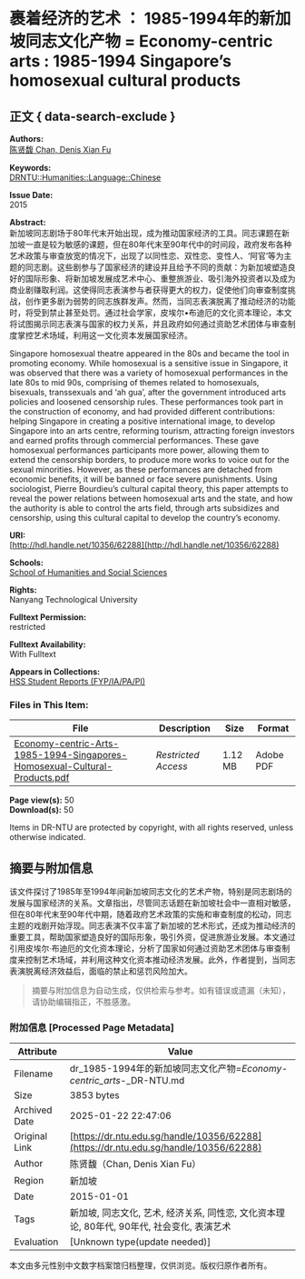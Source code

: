 # 裹着经济的艺术 ： 1985-1994年的新加坡同志文化产物 = Economy-centric arts : 1985-1994 Singapore’s homosexual cultural products

## 正文 { data-search-exclude }


**Authors:**  
[陈贤馥 Chan, Denis Xian Fu](https://dspace.ntu.edu.sg/handle/10356/62288)

**Keywords:**  
[DRNTU::Humanities::Language::Chinese](https://dspace.ntu.edu.sg/browse?type=subject&value=DRNTU%3A%3AHumanities%3A%3ALanguage%3A%3AChinese&value_lang=en_US)

**Issue Date:**  
2015

**Abstract:**  
新加坡同志剧场于80年代末开始出现，成为推动国家经济的工具。同志课题在新加坡一直是较为敏感的课题，但在80年代末至90年代中的时间段，政府发布各种艺术政策与审查放宽的情况下，出现了以同性恋、双性恋、变性人、‘阿官’等为主题的同志剧。这些剧参与了国家经济的建设并且给予不同的贡献：为新加坡塑造良好的国际形象、将新加坡发展成艺术中心、重整旅游业、吸引海外投资者以及成为商业剧赚取利润。这使得同志表演参与者获得更大的权力，促使他们向审查制度挑战，创作更多剧为弱势的同志族群发声。然而，当同志表演脱离了推动经济的功能时，将受到禁止甚至处罚。通过社会学家，皮埃尔•布迪厄的文化资本理论，本文将试图揭示同志表演与国家的权力关系，并且政府如何通过资助艺术团体与审查制度掌控艺术场域，利用这一文化资本发展国家经济。  

Singapore homosexual theatre appeared in the 80s and became the tool in promoting economy. While homosexual is a sensitive issue in Singapore, it was observed that there was a variety of homosexual performances in the late 80s to mid 90s, comprising of themes related to homosexuals, bisexuals, transsexuals and ‘ah gua’, after the government introduced arts policies and loosened censorship rules. These performances took part in the construction of economy, and had provided different contributions: helping Singapore in creating a positive international image, to develop Singapore into an arts centre, reforming tourism, attracting foreign investors and earned profits through commercial performances. These gave homosexual performances participants more power, allowing them to extend the censorship borders, to produce more works to voice out for the sexual minorities. However, as these performances are detached from economic benefits, it will be banned or face severe punishments. Using sociologist, Pierre Bourdieu’s cultural capital theory, this paper attempts to reveal the power relations between homosexual arts and the state, and how the authority is able to control the arts field, through arts subsidizes and censorship, using this cultural capital to develop the country’s economy.

**URI:**  
[http://hdl.handle.net/10356/62288](http://hdl.handle.net/10356/62288)

**Schools:**  
[School of Humanities and Social Sciences](https://dspace.ntu.edu.sg/browse?type=dspaceitemschool&authority=ou00012&authority_lang=en_US)

**Rights:**  
Nanyang Technological University

**Fulltext Permission:**  
restricted

**Fulltext Availability:**  
With Fulltext

**Appears in Collections:**  
[HSS Student Reports (FYP/IA/PA/PI)](http://dspace.ntu.edu.sg/handle/10356/1415)

### Files in This Item:

| File | Description | Size | Format |
|------|-------------|------|--------|
| [Economy-centric-Arts-1985-1994-Singapores-Homosexual-Cultural-Products.pdf](http://dspace.ntu.edu.sg/bitstream/10356/62288/1/Economy-centric-Arts-1985-1994-Singapores-Homosexual-Cultural-Products.pdf) | _Restricted Access_ | 1.12 MB | Adobe PDF |

**Page view(s):** 50  
**Download(s):** 50  

Items in DR-NTU are protected by copyright, with all rights reserved, unless otherwise indicated.
<!-- tcd_original_link https://dr.ntu.edu.sg/handle/10356/62288 -->


## 摘要与附加信息

<!-- tcd_abstract -->
该文件探讨了1985年至1994年间新加坡同志文化的艺术产物，特别是同志剧场的发展与国家经济的关系。文章指出，尽管同志话题在新加坡社会中一直相对敏感，但在80年代末至90年代中期，随着政府艺术政策的实施和审查制度的松动，同志主题的戏剧开始浮现。同志表演不仅丰富了新加坡的艺术形式，还成为推动经济的重要工具，帮助国家塑造良好的国际形象，吸引外资，促进旅游业发展。本文通过引用皮埃尔·布迪厄的文化资本理论，分析了国家如何通过资助艺术团体与审查制度来控制艺术场域，并利用这种文化资本推动经济发展。此外，作者提到，当同志表演脱离经济效益后，面临的禁止和惩罚风险加大。
<!-- tcd_abstract_end -->

> 摘要与附加信息为自动生成，仅供检索与参考。如有错误或遗漏（未知），请协助编辑指正，不胜感激。

### 附加信息 [Processed Page Metadata]

| Attribute       | Value                                  |
|-----------------|----------------------------------------|
| Filename        | dr_1985-1994年的新加坡同志文化产物=_Economy-centric_arts_-_DR-NTU.md                             |
| Size            | 3853 bytes                           |
| Archived Date   | 2025-01-22 22:47:06                             |
| Original Link   | [https://dr.ntu.edu.sg/handle/10356/62288](https://dr.ntu.edu.sg/handle/10356/62288)                       |
| Author          | 陈贤馥（Chan, Denis Xian Fu）                               |
| Region          | 新加坡                               |
| Date            | 2015-01-01                                 |
| Tags            | 新加坡, 同志文化, 艺术, 经济关系, 同性恋, 文化资本理论, 80年代, 90年代, 社会变化, 表演艺术                                 |
| Evaluation            | [Unknown type(update needed)]                                 |
<!-- tcd_table_end -->

本文由多元性别中文数字档案馆归档整理，仅供浏览。版权归原作者所有。
